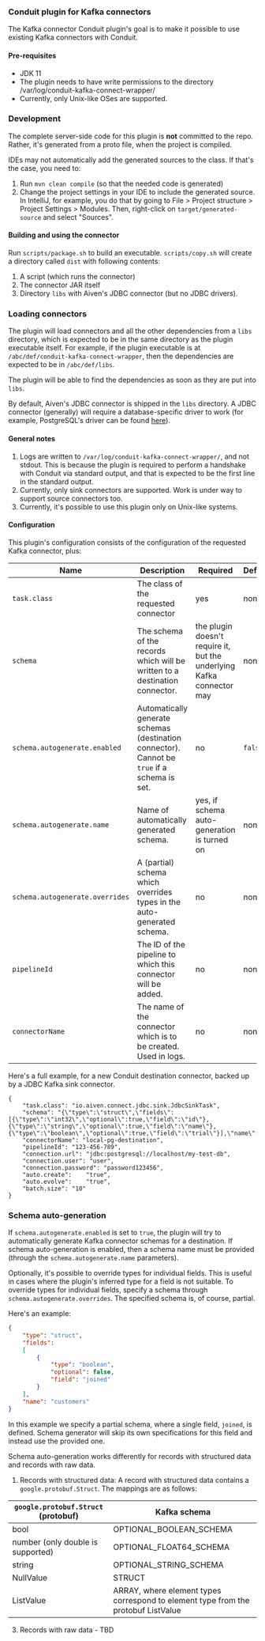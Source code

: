 ### Conduit plugin for Kafka connectors
The Kafka connector Conduit plugin's goal is to make it possible to use existing Kafka connectors with Conduit.  

#### Pre-requisites
* JDK 11
* The plugin needs to have write permissions to the directory /var/log/conduit-kafka-connect-wrapper/
* Currently, only Unix-like OSes are supported.

### Development
The complete server-side code for this plugin is **not** committed to the repo. Rather, it's generated from a proto file,
when the project is compiled.

IDEs may not automatically add the generated sources to the class. If that's the case, you need to:
1. Run `mvn clean compile` (so that the needed code is generated)
2. Change the project settings in your IDE to include the generated source. In IntelliJ, for example, you do that by going
to File > Project structure > Project Settings > Modules. Then, right-click on `target/generated-source` and select "Sources".

#### Building and using the connector
Run `scripts/package.sh` to build an executable. `scripts/copy.sh` will create a directory called `dist` with following contents:
1. A script (which runs the connector)
2. The connector JAR itself
3. Directory `libs` with Aiven's JDBC connector (but no JDBC drivers).

### Loading connectors
The plugin will load connectors and all the other dependencies from a `libs` directory, which is expected to be in the 
same directory as the plugin executable itself. For example, if the plugin executable is at `/abc/def/conduit-kafka-connect-wrapper`,
then the dependencies are expected to be in `/abc/def/libs`.

The plugin will be able to find the dependencies as soon as they are put into `libs`. 

By default, Aiven's JDBC connector is shipped in the `libs` directory. A JDBC connector (generally) will require a 
database-specific driver to work (for example, PostgreSQL's driver can be found [here](https://mvnrepository.com/artifact/org.postgresql/postgresql)).

#### General notes

1. Logs are written to `/var/log/conduit-kafka-connect-wrapper/`, and not stdout. This is because the plugin is required to perform
a handshake with Conduit via standard output, and that is expected to be the first line in the standard output.
2. Currently, only sink connectors are supported. Work is under way to support source connectors too.
3. Currently, it's possible to use this plugin only on Unix-like systems.

#### Configuration
This plugin's configuration consists of the configuration of the requested Kafka connector, plus:

| Name                            | Description                                                                                  | Required                                                              | Default | Example                                                                                                                                                                                             | 
|---------------------------------|----------------------------------------------------------------------------------------------|-----------------------------------------------------------------------|---------|-----------------------------------------------------------------------------------------------------------------------------------------------------------------------------------------------------|
| `task.class`                    | The class of the requested connector                                                         | yes                                                                   | none    | `io.aiven.connect.jdbc.sink.JdbcSinkTask`                                                                                                                                                           |
| `schema`                        | The schema of the records which will be written to a destination connector.                  | the plugin doesn't require it, but the underlying Kafka connector may | none    | `{"type":"struct","fields":[{"type":"int32","optional":true,"field":"id"},{"type":"string","optional":true,"field":"name"},{"type":"boolean","optional":true,"field":"trial"}],"name":"customers"}` |
| `schema.autogenerate.enabled`   | Automatically generate schemas (destination connector). Cannot be `true` if a schema is set. | no                                                                    | `false` | `true`                                                                                                                                                                                              |
| `schema.autogenerate.name`      | Name of automatically generated schema.                                                      | yes, if schema auto-generation is turned on                           | none    | `customers`                                                                                                                                                                                         |
| `schema.autogenerate.overrides` | A (partial) schema which overrides types in the auto-generated schema.                       | no                                                                    | none    | `{"type":"struct","fields":[{"type":"boolean","optional":true,"field":"joined"}],"name":"customers"}`                                                                                               |
| `pipelineId`                    | The ID of the pipeline to which this connector will be added.                                | no                                                                    | none    |                                                                                                                                                                                                     |
| `connectorName`                 | The name of the connector which is to be created. Used in logs.                              | no                                                                    | none    | `prod-mysql-destination`                                                                                                                                                                            |

Here's a full example, for a new Conduit destination connector, backed up by a JDBC Kafka sink connector.
```
{
	"task.class": "io.aiven.connect.jdbc.sink.JdbcSinkTask",
	"schema": "{\"type\":\"struct\",\"fields\":[{\"type\":\"int32\",\"optional\":true,\"field\":\"id\"},{\"type\":\"string\",\"optional\":true,\"field\":\"name\"},{\"type\":\"boolean\",\"optional\":true,\"field\":\"trial\"}],\"name\":\"customers\"}",
	"connectorName": "local-pg-destination",
	"pipelineId": "123-456-789",
	"connection.url": "jdbc:postgresql://localhost/my-test-db",
	"connection.user": "user",
	"connection.password": "password123456",
	"auto.create":    "true",
	"auto.evolve":    "true",
	"batch.size": "10"
}
```

### Schema auto-generation
If `schema.autogenerate.enabled` is set to `true`, the plugin will try to automatically generate Kafka connector schemas 
for a destination. If schema auto-generation is enabled, then a schema name must be provided (through the `schema.autogenerate.name` parameters).

Optionally, it's possible to override types for individual fields. This is useful in cases where the plugin's inferred type
for a field is not suitable. To override types for individual fields, specify a schema through `schema.autogenerate.overrides`.
The specified schema is, of course, partial. 

Here's an example:
```json
{
    "type": "struct",
    "fields":
    [
        {
            "type": "boolean",
            "optional": false,
            "field": "joined"
        }
    ],
    "name": "customers"
}
```

In this example we specify a partial schema, where a single field, `joined`, is defined. Schema generator will skip its
own specifications for this field and instead use the provided one.

Schema auto-generation works differently for records with structured data and records with raw data.
1. Records with structured data: A record with structured data contains a `google.protobuf.Struct`. The mappings are as
follows:

| `google.protobuf.Struct` (protobuf) | Kafka schema                                                                      |
|-------------------------------------|-----------------------------------------------------------------------------------|
| bool                                | OPTIONAL_BOOLEAN_SCHEMA                                                           |
| number (only double is supported)   | OPTIONAL_FLOAT64_SCHEMA                                                           |
| string                              | OPTIONAL_STRING_SCHEMA                                                            |
| NullValue                           | STRUCT                                                                            |
| ListValue                           | ARRAY, where element types correspond to element type from the protobuf ListValue |

3. Records with raw data - TBD